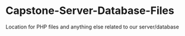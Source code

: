 # Capstone-Server-Database-Files
Location for PHP files and anything else related to our server/database
